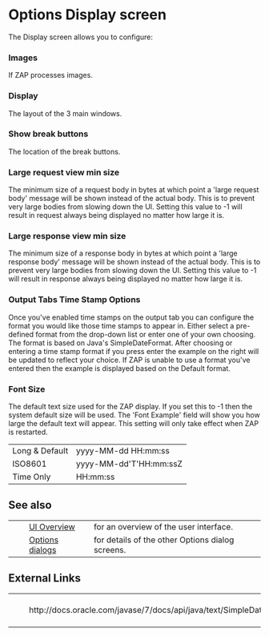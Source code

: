 # Options Display screen #

The Display screen allows you to configure:

### Images ###

If ZAP processes images.

### Display ###

The layout of the 3 main windows.

### Show break buttons ###

The location of the break buttons.

### Large request view min size ###

The minimum size of a request body in bytes at which point a 'large request body' message will be shown instead of the actual body.
This is to prevent very large bodies from slowing down the UI.
Setting this value to -1 will result in request always being displayed no matter how large it is.

### Large response view min size ###

The minimum size of a response body in bytes at which point a 'large response body' message will be shown instead of the actual body.
This is to prevent very large bodies from slowing down the UI.
Setting this value to -1 will result in response always being displayed no matter how large it is.

### Output Tabs Time Stamp Options ###

Once you've enabled time stamps on the output tab you can configure the format you would like those time stamps to appear in. Either select a pre-defined format from the drop-down list or enter one of your own choosing. The format is based on Java's SimpleDateFormat. After choosing or entering a time stamp format if you press enter the example on the right will be updated to reflect your choice. If ZAP is unable to use a format you've entered then the example is displayed based on the Default format.

### Font Size ###

The default text size used for the ZAP display. If you set this to -1 then the system default size will be used.
The 'Font Example' field will show you how large the default text will appear.
This setting will only take effect when ZAP is restarted.

<table> 
 <tbody>
  <tr> 
   <td> Long &amp; Default </td> 
   <td> yyyy-MM-dd HH:mm:ss </td> 
  </tr> 
  <tr> 
   <td> ISO8601 </td> 
   <td> yyyy-MM-dd'T'HH:mm:ssZ </td> 
  </tr> 
  <tr> 
   <td> Time Only </td> 
   <td> HH:mm:ss </td> 
  </tr> 
 </tbody>
</table>

## See also ##

<table> 
 <tbody>
  <tr>
   <td>&nbsp;&nbsp;&nbsp;&nbsp;</td>
   <td> <a href="HelpUiOverview" rel="nofollow">UI Overview</a></td>
   <td>for an overview of the user interface.</td>
  </tr> 
  <tr>
   <td>&nbsp;&nbsp;&nbsp;&nbsp;</td>
   <td> <a href="HelpUiDialogsOptionsOptions" rel="nofollow">Options dialogs</a></td>
   <td>for details of the other Options dialog screens.</td>
  </tr> 
 </tbody>
</table>

## External Links ##

<table> 
 <tbody>
  <tr>
   <td>&nbsp;&nbsp;&nbsp;&nbsp;</td>
   <td> http://docs.oracle.com/javase/7/docs/api/java/text/SimpleDateFormat.html</td>
   <td>For details of Java's SimpleDateFormat.</td>
  </tr> 
 </tbody>
</table>